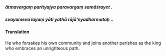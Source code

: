 ##### ātmavargaṃ parityajya paravargaṃ samāśrayet .
##### svayameva layaṃ yāti yathā rājā'nyadharmataḥ ..

#### Translation

He who forsakes his own community and joins another perishes as the king who embraces an unrighteous path.